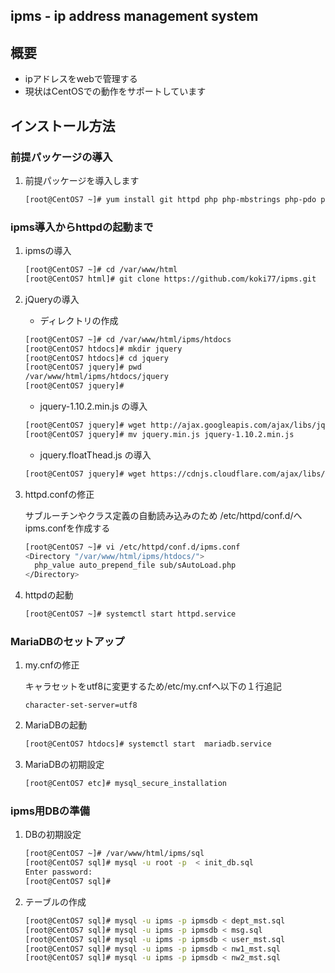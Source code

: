 
## ipms - ip address management system


## 概要

* ipアドレスをwebで管理する
* 現状はCentOSでの動作をサポートしています

## インストール方法

### 前提パッケージの導入

1. 前提パッケージを導入します

    ```sh
    [root@CentOS7 ~]# yum install git httpd php php-mbstrings php-pdo php-mysql mariadb mariadb-server
    ```

### ipms導入からhttpdの起動まで

1. ipmsの導入

    ```sh
    [root@CentOS7 ~]# cd /var/www/html
    [root@CentOS7 html]# git clone https://github.com/koki77/ipms.git
    ```
1. jQueryの導入

    * ディレクトリの作成
    ```sh
    [root@CentOS7 ~]# cd /var/www/html/ipms/htdocs
    [root@CentOS7 htdocs]# mkdir jquery
    [root@CentOS7 htdocs]# cd jquery
    [root@CentOS7 jquery]# pwd
    /var/www/html/ipms/htdocs/jquery
    [root@CentOS7 jquery]#
    ```

    * jquery-1.10.2.min.js の導入
    ```sh
    [root@CentOS7 jquery]# wget http://ajax.googleapis.com/ajax/libs/jquery/1.10.2/jquery.min.js
    [root@CentOS7 jquery]# mv jquery.min.js jquery-1.10.2.min.js
    ```

    * jquery.floatThead.js の導入
    ```sh
    [root@CentOS7 jquery]# wget https://cdnjs.cloudflare.com/ajax/libs/floatthead/2.0.1/jquery.floatThead.js
    ```

1. httpd.confの修正

    サブルーチンやクラス定義の自動読み込みのため
    /etc/httpd/conf.d/へipms.confを作成する
    ```sh
    [root@CentOS7 ~]# vi /etc/httpd/conf.d/ipms.conf
    <Directory "/var/www/html/ipms/htdocs/">
      php_value auto_prepend_file sub/sAutoLoad.php
    </Directory>
    ```
1. httpdの起動

    ```sh
    [root@CentOS7 ~]# systemctl start httpd.service
    ```

###  MariaDBのセットアップ

1. my.cnfの修正

    キャラセットをutf8に変更するため/etc/my.cnfへ以下の１行追記
    ```
    character-set-server=utf8
    ```
1. MariaDBの起動

    ```sh
    [root@CentOS7 htdocs]# systemctl start  mariadb.service
    ```

1. MariaDBの初期設定

    ```sh
    [root@CentOS7 etc]# mysql_secure_installation
    ```

### ipms用DBの準備

1. DBの初期設定

    ```sh
    [root@CentOS7 ~]# /var/www/html/ipms/sql
    [root@CentOS7 sql]# mysql -u root -p  < init_db.sql
    Enter password:
    [root@CentOS7 sql]#
    ```

1. テーブルの作成

    ```sh
    [root@CentOS7 sql]# mysql -u ipms -p ipmsdb < dept_mst.sql
    [root@CentOS7 sql]# mysql -u ipms -p ipmsdb < msg.sql
    [root@CentOS7 sql]# mysql -u ipms -p ipmsdb < user_mst.sql
    [root@CentOS7 sql]# mysql -u ipms -p ipmsdb < nw1_mst.sql
    [root@CentOS7 sql]# mysql -u ipms -p ipmsdb < nw2_mst.sql
    ```
